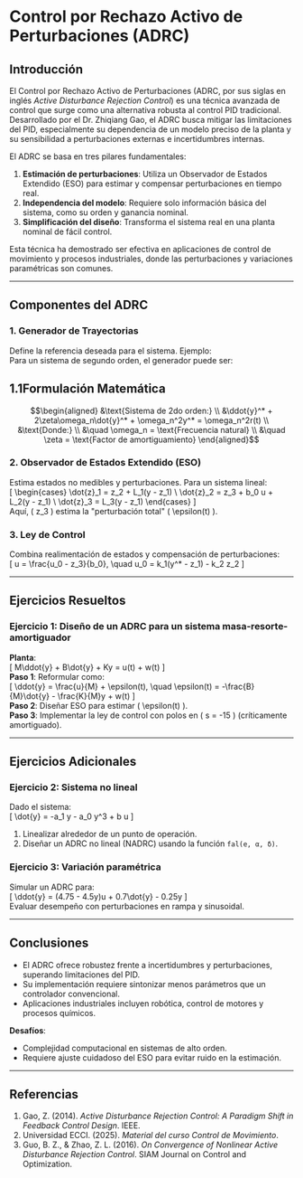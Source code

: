 # Control por Rechazo Activo de Perturbaciones (ADRC)

## Introducción

El Control por Rechazo Activo de Perturbaciones (ADRC, por sus siglas en inglés *Active Disturbance Rejection Control*) es una técnica avanzada de control que surge como una alternativa robusta al control PID tradicional. Desarrollado por el Dr. Zhiqiang Gao, el ADRC busca mitigar las limitaciones del PID, especialmente su dependencia de un modelo preciso de la planta y su sensibilidad a perturbaciones externas e incertidumbres internas. 

El ADRC se basa en tres pilares fundamentales:
1. **Estimación de perturbaciones**: Utiliza un Observador de Estados Extendido (ESO) para estimar y compensar perturbaciones en tiempo real.
2. **Independencia del modelo**: Requiere solo información básica del sistema, como su orden y ganancia nominal.
3. **Simplificación del diseño**: Transforma el sistema real en una planta nominal de fácil control.

Esta técnica ha demostrado ser efectiva en aplicaciones de control de movimiento y procesos industriales, donde las perturbaciones y variaciones paramétricas son comunes.

---

## Componentes del ADRC

### 1. Generador de Trayectorias
Define la referencia deseada para el sistema. Ejemplo:  
Para un sistema de segundo orden, el generador puede ser:  

## 1.1Formulación Matemática
```math
\begin{aligned}
&\text{Sistema de 2do orden:} \\
&\ddot{y}^* + 2\zeta\omega_n\dot{y}^* + \omega_n^2y^* = \omega_n^2r(t) \\
&\text{Donde:} \\
&\quad \omega_n = \text{Frecuencia natural} \\
&\quad \zeta = \text{Factor de amortiguamiento}
\end{aligned}
```



### 2. Observador de Estados Extendido (ESO)
Estima estados no medibles y perturbaciones. Para un sistema lineal:  
\[
\begin{cases} 
\dot{z}_1 = z_2 + L_1(y - z_1) \\ 
\dot{z}_2 = z_3 + b_0 u + L_2(y - z_1) \\ 
\dot{z}_3 = L_3(y - z_1) 
\end{cases}
\]  
Aquí, \( z_3 \) estima la "perturbación total" \( \epsilon(t) \).

### 3. Ley de Control
Combina realimentación de estados y compensación de perturbaciones:  
\[ u = \frac{u_0 - z_3}{b_0}, \quad u_0 = k_1(y^* - z_1) - k_2 z_2 \]

---

## Ejercicios Resueltos

### Ejercicio 1: Diseño de un ADRC para un sistema masa-resorte-amortiguador
**Planta**:  
\[ M\ddot{y} + B\dot{y} + Ky = u(t) + w(t) \]  
**Paso 1**: Reformular como:  
\[ \ddot{y} = \frac{u}{M} + \epsilon(t), \quad \epsilon(t) = -\frac{B}{M}\dot{y} - \frac{K}{M}y + w(t) \]  
**Paso 2**: Diseñar ESO para estimar \( \epsilon(t) \).  
**Paso 3**: Implementar la ley de control con polos en \( s = -15 \) (críticamente amortiguado).

---

## Ejercicios Adicionales

### Ejercicio 2: Sistema no lineal
Dado el sistema:  
\[ \dot{y} = -a_1 y - a_0 y^3 + b u \]  
1. Linealizar alrededor de un punto de operación.  
2. Diseñar un ADRC no lineal (NADRC) usando la función `fal(e, α, δ)`.  

### Ejercicio 3: Variación paramétrica
Simular un ADRC para:  
\[ \ddot{y} = (4.75 - 4.5y)u + 0.7\dot{y} - 0.25y \]  
Evaluar desempeño con perturbaciones en rampa y sinusoidal.

---

## Conclusiones

- El ADRC ofrece robustez frente a incertidumbres y perturbaciones, superando limitaciones del PID.  
- Su implementación requiere sintonizar menos parámetros que un controlador convencional.  
- Aplicaciones industriales incluyen robótica, control de motores y procesos químicos.  

**Desafíos**:  
- Complejidad computacional en sistemas de alto orden.  
- Requiere ajuste cuidadoso del ESO para evitar ruido en la estimación.  

---

## Referencias

1. Gao, Z. (2014). *Active Disturbance Rejection Control: A Paradigm Shift in Feedback Control Design*. IEEE.  
2. Universidad ECCI. (2025). *Material del curso Control de Movimiento*.  
3. Guo, B. Z., & Zhao, Z. L. (2016). *On Convergence of Nonlinear Active Disturbance Rejection Control*. SIAM Journal on Control and Optimization.  
